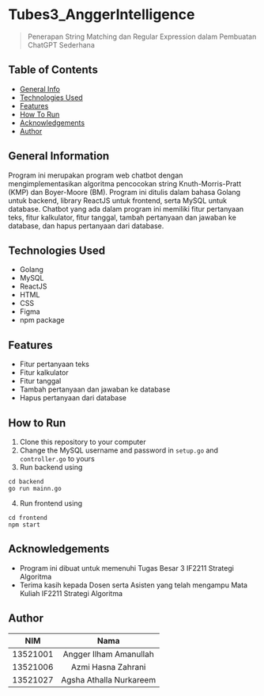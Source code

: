# Tubes3_AnggerIntelligence
> Penerapan String Matching dan Regular Expression dalam
> Pembuatan ChatGPT Sederhana


## Table of Contents
* [General Info](#General-Information)
* [Technologies Used](#technologies-used)
* [Features](#features)
* [How To Run](#how-to-run)
* [Acknowledgements](#acknowledgements)
* [Author](#author)

## General Information
Program ini merupakan program web chatbot dengan mengimplementasikan algoritma pencocokan string Knuth-Morris-Pratt (KMP) dan Boyer-Moore (BM). Program ini ditulis dalam bahasa Golang untuk backend, library ReactJS untuk frontend, serta MySQL untuk database. Chatbot yang ada dalam program ini memiliki fitur pertanyaan teks, fitur kalkulator, fitur tanggal, tambah pertanyaan dan jawaban ke database, dan hapus pertanyaan dari database.

## Technologies Used
- Golang
- MySQL
- ReactJS
- HTML
- CSS
- Figma
- npm package

## Features
- Fitur pertanyaan teks
- Fitur kalkulator
- Fitur tanggal
- Tambah pertanyaan dan jawaban ke database
- Hapus pertanyaan dari database

## How to Run
1. Clone this repository to your computer
2. Change the MySQL username and password in ```setup.go``` and ```controller.go``` to yours
2. Run backend using 
```
cd backend
go run mainn.go
```
4. Run frontend using
 ```
 cd frontend
 npm start
 ```

## Acknowledgements
- Program ini dibuat untuk memenuhi Tugas Besar 3 IF2211 Strategi Algoritma
- Terima kasih kepada Dosen serta Asisten yang telah mengampu Mata Kuliah IF2211 Strategi Algoritma 

## Author
| NIM | Nama |
|:---:|:----:|
|13521001| Angger Ilham Amanullah|
|13521006| Azmi Hasna Zahrani|
|13521027| Agsha Athalla Nurkareem|
